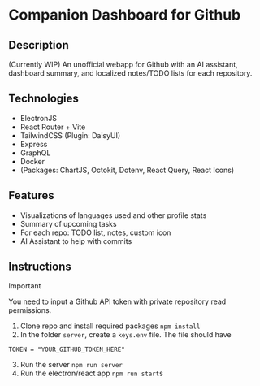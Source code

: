 # Companion Dashboard for Github

## Description

(Currently WIP)
An unofficial webapp for Github with an AI assistant, dashboard summary, and localized notes/TODO lists for each repository.

## Technologies
- ElectronJS
- React Router + Vite
- TailwindCSS (Plugin: DaisyUI)
- Express
- GraphQL
- Docker  
- (Packages: ChartJS, Octokit, Dotenv, React Query, React Icons)

## Features 
- Visualizations of languages used and other profile stats
- Summary of upcoming tasks
- For each repo: TODO list, notes, custom icon
- AI Assistant to help with commits

## Instructions
> [!IMPORTANT]
> You need to input a Github API token with private repository read permissions.

1. Clone repo and install required packages `npm install`
2. In the folder `server`, create a `keys.env` file. The file should have
  ```
  TOKEN = "YOUR_GITHUB_TOKEN_HERE"
  ```
3. Run the server `npm run server`
4. Run the electron/react app `npm run start`s
